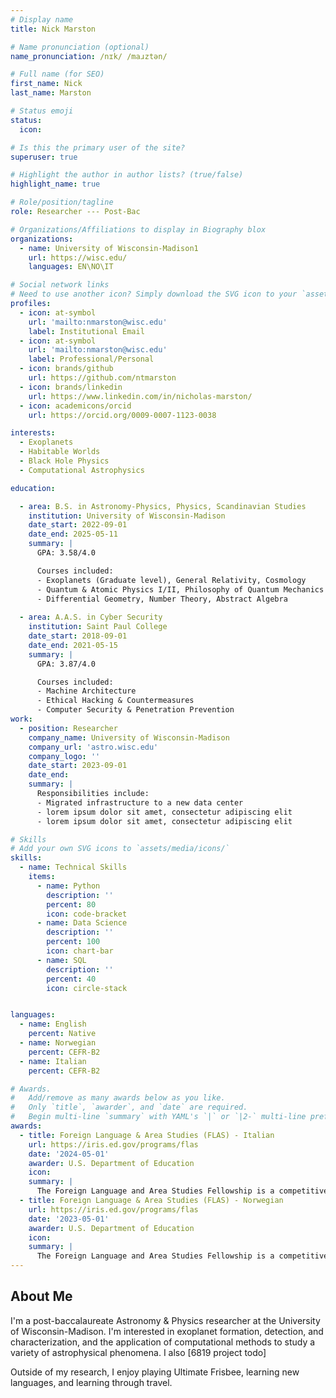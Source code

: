 ```yaml
---
# Display name
title: Nick Marston

# Name pronunciation (optional)
name_pronunciation: /nɪk/ /maɹztən/

# Full name (for SEO)
first_name: Nick
last_name: Marston

# Status emoji
status:
  icon: 

# Is this the primary user of the site?
superuser: true

# Highlight the author in author lists? (true/false)
highlight_name: true

# Role/position/tagline
role: Researcher --- Post-Bac

# Organizations/Affiliations to display in Biography blox
organizations:
  - name: University of Wisconsin-Madison1
    url: https://wisc.edu/
    languages: EN\NO\IT

# Social network links
# Need to use another icon? Simply download the SVG icon to your `assets/media/icons/` folder.
profiles:
  - icon: at-symbol
    url: 'mailto:nmarston@wisc.edu'
    label: Institutional Email
  - icon: at-symbol
    url: 'mailto:nmarston@wisc.edu'
    label: Professional/Personal    
  - icon: brands/github
    url: https://github.com/ntmarston
  - icon: brands/linkedin
    url: https://www.linkedin.com/in/nicholas-marston/
  - icon: academicons/orcid
    url: https://orcid.org/0009-0007-1123-0038

interests:
  - Exoplanets
  - Habitable Worlds
  - Black Hole Physics
  - Computational Astrophysics

education:

  - area: B.S. in Astronomy-Physics, Physics, Scandinavian Studies
    institution: University of Wisconsin-Madison
    date_start: 2022-09-01
    date_end: 2025-05-11
    summary: |
      GPA: 3.58/4.0

      Courses included:
      - Exoplanets (Graduate level), General Relativity, Cosmology
      - Quantum & Atomic Physics I/II, Philosophy of Quantum Mechanics
      - Differential Geometry, Number Theory, Abstract Algebra
      
  - area: A.A.S. in Cyber Security
    institution: Saint Paul College
    date_start: 2018-09-01
    date_end: 2021-05-15
    summary: |
      GPA: 3.87/4.0

      Courses included:
      - Machine Architecture
      - Ethical Hacking & Countermeasures
      - Computer Security & Penetration Prevention
work:
  - position: Researcher
    company_name: University of Wisconsin-Madison
    company_url: 'astro.wisc.edu'
    company_logo: ''
    date_start: 2023-09-01
    date_end:
    summary: |
      Responsibilities include:
      - Migrated infrastructure to a new data center
      - lorem ipsum dolor sit amet, consectetur adipiscing elit
      - lorem ipsum dolor sit amet, consectetur adipiscing elit

# Skills
# Add your own SVG icons to `assets/media/icons/`
skills:
  - name: Technical Skills
    items:
      - name: Python
        description: ''
        percent: 80
        icon: code-bracket
      - name: Data Science
        description: ''
        percent: 100
        icon: chart-bar
      - name: SQL
        description: ''
        percent: 40
        icon: circle-stack


languages:
  - name: English
    percent: Native
  - name: Norwegian
    percent: CEFR-B2
  - name: Italian
    percent: CEFR-B2

# Awards.
#   Add/remove as many awards below as you like.
#   Only `title`, `awarder`, and `date` are required.
#   Begin multi-line `summary` with YAML's `|` or `|2-` multi-line prefix and indent 2 spaces below.
awards:
  - title: Foreign Language & Area Studies (FLAS) - Italian
    url: https://iris.ed.gov/programs/flas
    date: '2024-05-01'
    awarder: U.S. Department of Education
    icon: 
    summary: |
      The Foreign Language and Area Studies Fellowship is a competitive grant funded by the U.S. Department of Education. The grant provides a total of \$8,500 to assist students in acquiring foreign language and either area or international studies competencies. I received this grant for the second consecutive year to take an advanced Italian language course through the Umbra Institute. Through this course I reached a CEFR-B2 (Upper-intermediate) fluency level.
  - title: Foreign Language & Area Studies (FLAS) - Norwegian
    url: https://iris.ed.gov/programs/flas
    date: '2023-05-01'
    awarder: U.S. Department of Education
    icon: 
    summary: |
      The Foreign Language and Area Studies Fellowship is a competitive grant awarded to undergraduate and graduate students funded by the U.S. Department of Education. The grant provides a total of \$8,500 to assist students in acquiring foreign language and either area or international studies competencies. I received this grant to take an advanced Norwegian language course at UiO, through which I reached CEFR-B2/C1 (Upper Intermediate/Advanced) fluency.
---
```


## About Me

I'm a post-baccalaureate Astronomy & Physics researcher at the University of Wisconsin-Madison. I'm interested in 
exoplanet formation, detection, and characterization, and the application of computational methods to study a variety of astrophysical phenomena.
I also \[6819 project todo\]

Outside of my research, I enjoy playing Ultimate Frisbee, learning new languages, and learning through travel.
